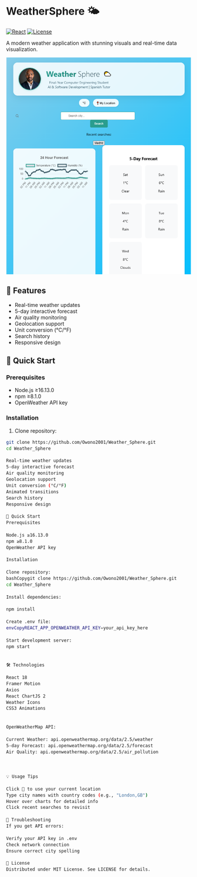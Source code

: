 # WeatherSphere 🌤️

[![React](https://img.shields.io/badge/React-18.2.0-blue)](https://reactjs.org/)
[![License](https://img.shields.io/badge/License-MIT-green)](LICENSE)

A modern weather application with stunning visuals and real-time data visualization.

![WeatherSphere Screenshot](public/weatherwebApp.png)

## 🌟 Features
- Real-time weather updates
- 5-day interactive forecast
- Air quality monitoring
- Geolocation support
- Unit conversion (°C/°F)
- Search history
- Responsive design

## 🚀 Quick Start

### Prerequisites
- Node.js ≥16.13.0
- npm ≥8.1.0
- OpenWeather API key

### Installation
1. Clone repository:
```bash
git clone https://github.com/Owono2001/Weather_Sphere.git
cd Weather_Sphere

Real-time weather updates
5-day interactive forecast
Air quality monitoring
Geolocation support
Unit conversion (°C/°F)
Animated transitions
Search history
Responsive design

🚀 Quick Start
Prerequisites

Node.js ≥16.13.0
npm ≥8.1.0
OpenWeather API key

Installation

Clone repository:
bashCopygit clone https://github.com/Owono2001/Weather_Sphere.git
cd Weather_Sphere

Install dependencies:

npm install

Create .env file:
envCopyREACT_APP_OPENWEATHER_API_KEY=your_api_key_here

Start development server:
npm start


🛠️ Technologies

React 18
Framer Motion
Axios
React ChartJS 2
Weather Icons
CSS3 Animations


OpenWeatherMap API:

Current Weather: api.openweathermap.org/data/2.5/weather
5-day Forecast: api.openweathermap.org/data/2.5/forecast
Air Quality: api.openweathermap.org/data/2.5/air_pollution



💡 Usage Tips

Click 📍 to use your current location
Type city names with country codes (e.g., "London,GB")
Hover over charts for detailed info
Click recent searches to revisit

🐛 Troubleshooting
If you get API errors:

Verify your API key in .env
Check network connection
Ensure correct city spelling

📜 License
Distributed under MIT License. See LICENSE for details.
